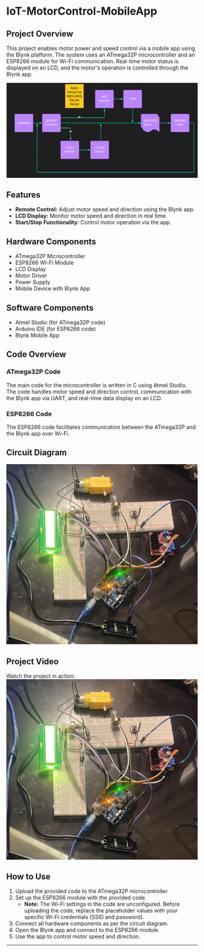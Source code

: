 # IoT-MotorControl-MobileApp

## Project Overview

This project enables motor power and speed control via a mobile app using the Blynk platform. The system uses an ATmega32P microcontroller and an ESP8266 module for Wi-Fi communication. Real-time motor status is displayed on an LCD, and the motor's operation is controlled through the Blynk app.

![Overview Image](./Data/Software_Components.png)

## Features

- **Remote Control:** Adjust motor speed and direction using the Blynk app.
- **LCD Display:** Monitor motor speed and direction in real time.
- **Start/Stop Functionality:** Control motor operation via the app.

## Hardware Components

- ATmega32P Microcontroller
- ESP8266 Wi-Fi Module
- LCD Display
- Motor Driver
- Power Supply
- Mobile Device with Blynk App

## Software Components

- Atmel Studio (for ATmega32P code)
- Arduino IDE (for ESP8266 code)
- Blynk Mobile App

## Code Overview

### ATmega32P Code

The main code for the microcontroller is written in C using Atmel Studio. The code handles motor speed and direction control, communication with the Blynk app via UART, and real-time data display on an LCD.

### ESP8266 Code

The ESP8266 code facilitates communication between the ATmega32P and the Blynk app over Wi-Fi.

## Circuit Diagram

![Circuit Schematic Image](./Data/Hardware_Components.jpg)  <!-- Add your software components image here -->

## Project Video

Watch the project in action:  
[![Watch the video](./Data/Hardware_Components.jpg)](./Data/Description_Video.mp4)


## How to Use

1. Upload the provided code to the ATmega32P microcontroller.
2. Set up the ESP8266 module with the provided code.
   - **Note:** The Wi-Fi settings in the code are unconfigured. Before uploading the code, replace the placeholder values with your specific Wi-Fi credentials (SSID and password).
3. Connect all hardware components as per the circuit diagram.
4. Open the Blynk app and connect to the ESP8266 module.
5. Use the app to control motor speed and direction.

---
